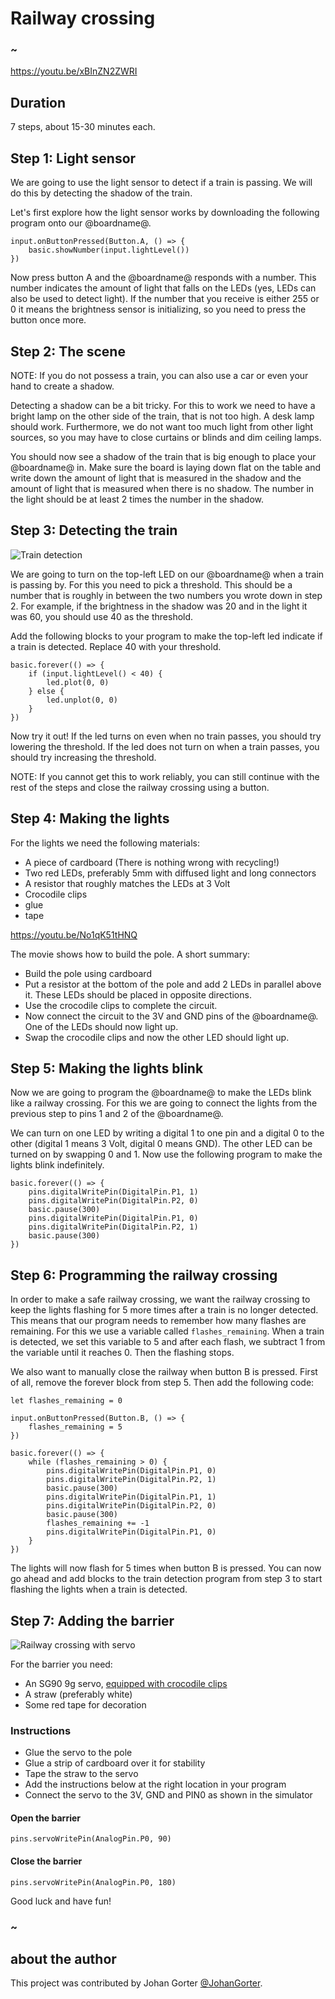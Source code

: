 # Railway crossing

### ~

https://youtu.be/xBInZN2ZWRI

## Duration

7 steps, about 15-30 minutes each.

## Step 1: Light sensor

We are going to use the light sensor to detect if a train is passing. We will do this by detecting the shadow of the train.

Let's first explore how the light sensor works by downloading the following program onto our @boardname@.

```block
input.onButtonPressed(Button.A, () => {
    basic.showNumber(input.lightLevel())
})
```

Now press button A and the @boardname@ responds with a number. This number indicates the amount of light that falls
on the LEDs (yes, LEDs can also be used to detect light). If the number that you receive is either 255 or 0 it means
the brightness sensor is initializing, so you need to press the button once more.

## Step 2: The scene

NOTE: If you do not possess a train, you can also use a car or even your hand to create a shadow.

Detecting a shadow can be a bit tricky. For this to work we need to have a bright lamp on the other side of the train,
that is not too high. A desk lamp should work. Furthermore, we do not want too much light from other light sources,
so you may have to close curtains or blinds and dim ceiling lamps.

You should now see a shadow of the train that is big enough to place your @boardname@ in. Make sure the board is laying
down flat on the table and write down the amount of light that is measured in the shadow and the amount of light
that is measured when there is no shadow. The number in the light should be at least 2 times the number in the shadow.

## Step 3: Detecting the train

![Train detection](/static/mb/projects/railway-crossing/railway-crossing-action.png)

We are going to turn on the top-left LED on our @boardname@ when a train is passing by.
For this you need to pick a threshold. This should be a number that is roughly in between the 
two numbers you wrote down in step 2. 
For example, if the brightness in the shadow was 20 and in the light it was 60, you should use 40 as the threshold. 

Add the following blocks to your program to make the top-left led indicate if a train is detected. 
Replace 40 with your threshold.

```block
basic.forever(() => {
    if (input.lightLevel() < 40) {
        led.plot(0, 0)
    } else {
        led.unplot(0, 0)
    }
})
```

Now try it out! If the led turns on even when no train passes, you should try lowering the threshold.
If the led does not turn on when a train passes, you should try increasing the threshold.

NOTE: If you cannot get this to work reliably, you can still continue with the rest of the steps and
close the railway crossing using a button.

## Step 4: Making the lights

For the lights we need the following materials:

 - A piece of cardboard (There is nothing wrong with recycling!)
 - Two red LEDs, preferably 5mm with diffused light and long connectors
 - A resistor that roughly matches the LEDs at 3 Volt
 - Crocodile clips
 - glue
 - tape

https://youtu.be/No1qK51tHNQ

The movie shows how to build the pole. A short summary:
 - Build the pole using cardboard
 - Put a resistor at the bottom of the pole and add 2 LEDs in parallel above it. 
   These LEDs should be placed in opposite directions.
 - Use the crocodile clips to complete the circuit.
 - Now connect the circuit to the 3V and GND pins of the @boardname@. One of the LEDs should now light up.
 - Swap the crocodile clips and now the other LED should light up.
 
## Step 5: Making the lights blink

Now we are going to program the @boardname@ to make the LEDs blink like a railway crossing. For this we are
going to connect the lights from the previous step to pins 1 and 2 of the @boardname@. 

We can turn on one LED by writing a digital 1 to one pin and a digital 0 to the other
(digital 1 means 3 Volt, digital 0 means GND). The other LED can be turned on by swapping 0 and 1. 
Now use the following program to make the lights blink indefinitely.

```block
basic.forever(() => {
    pins.digitalWritePin(DigitalPin.P1, 1)
    pins.digitalWritePin(DigitalPin.P2, 0)
    basic.pause(300)
    pins.digitalWritePin(DigitalPin.P1, 0)
    pins.digitalWritePin(DigitalPin.P2, 1)
    basic.pause(300)
})
```

## Step 6: Programming the railway crossing

In order to make a safe railway crossing, we want the railway crossing to keep the lights 
flashing for 5 more times after a train is no longer detected.
This means that our program needs to remember how many flashes are remaining. 
For this we use a variable called `flashes_remaining`.
When a train is detected, we set this variable to 5 and after each flash, 
we subtract 1 from the variable until it reaches 0. Then the flashing stops.

We also want to manually close the railway when button B is pressed.
First of all, remove the forever block from step 5. Then add the following code:

```block
let flashes_remaining = 0

input.onButtonPressed(Button.B, () => {
    flashes_remaining = 5
})

basic.forever(() => {
    while (flashes_remaining > 0) {
        pins.digitalWritePin(DigitalPin.P1, 0)
        pins.digitalWritePin(DigitalPin.P2, 1)
        basic.pause(300)
        pins.digitalWritePin(DigitalPin.P1, 1)
        pins.digitalWritePin(DigitalPin.P2, 0)
        basic.pause(300)
        flashes_remaining += -1
        pins.digitalWritePin(DigitalPin.P1, 0)
    }
})
```

The lights will now flash for 5 times when button B is pressed.
You can now go ahead and add blocks to the train detection program from step 3 to start flashing the lights 
when a train is detected.

## Step 7: Adding the barrier

![Railway crossing with servo](/static/mb/projects/railway-crossing/railway-crossing-with-servo.jpg)

For the barrier you need:

 - An SG90 9g servo, [equipped with crocodile clips](../device/servo)
 - A straw (preferably white)
 - Some red tape for decoration
 
### Instructions

 - Glue the servo to the pole
 - Glue a strip of cardboard over it for stability
 - Tape the straw to the servo
 - Add the instructions below at the right location in your program
 - Connect the servo to the 3V, GND and PIN0 as shown in the simulator
 
#### Open the barrier
```block 
pins.servoWritePin(AnalogPin.P0, 90)
```
 
#### Close the barrier
```block
pins.servoWritePin(AnalogPin.P0, 180)
```
 
Good luck and have fun!
   
### ~

## about the author
This project was contributed by Johan Gorter [@JohanGorter](https://twitter.com/JohanGorter).